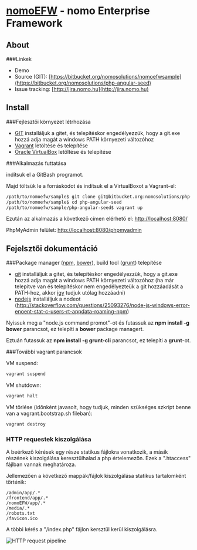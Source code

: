 [nomoEFW](http://nomo.hu/) - nomo Enterprise Framework 
======================================================


About
--------------------------------------

###Linkek

 - Demo
 - Source (GIT): [https://bitbucket.org/nomosolutions/nomoefwsample](https://bitbucket.org/nomosolutions/php-angular-seed)
 - Issue tracking: [http://jira.nomo.hu](http://jira.nomo.hu)


Install
--------------------------------------

###Fejlesztői környezet létrhozása

 - [GIT](http://git-scm.com/git) installáljuk a gitet, és telepítéskor engedélyezzük, hogy a git.exe hozzá adja magát a windows PATH környezeti változóhoz 
 - [Vagrant](https://www.vagrantup.com/downloads.html) letöltése és telepítése
 - [Oracle VirtualBox](https://www.virtualbox.org/wiki/Downloads) letöltése és telepítése
 
###Alkalmazás futtatása

indítsuk el a GitBash programot.

Majd töltsük le a forráskódot és indítsuk el a VirtualBoxot a Vagrant-el:
```bash
/path/to/nomoefw/sample$ git clone git@bitbucket.org:nomosolutions/php-angular-seed.git
/path/to/nomoefw/sample$ cd php-angular-seed
/path/to/nomoefw/sample/php-angular-seed$ vagrant up
```
Ezután az alkalmazás a következő címen elérhető el: [http://localhost:8080/](http://localhost:8080/)

PhpMyAdmin felület: [http://localhost:8080/phpmyadmin](http://localhost:8080/phpmyadmin)


Fejelsztői dokumentáció
--------------------------------------

###Package manager ([npm](https://www.npmjs.com/), [bower](http://bower.io/)), build tool ([grunt](http://gruntjs.com/)) telepítése

 - [git](http://git-scm.com/git) installáljuk a gitet, és telepítéskor engedélyezzük, hogy a git.exe hozzá adja magát a windows PATH környezeti változóhoz (ha már telepítve van és telepítéskor nem engedélyezteük a git hozzáadását a PATH-hoz, akkor [így](http://blog.countableset.ch/2012/06/07/adding-git-to-windows-7-path/) tudjuk utólag hozzáadni)
 - [nodejs](http://nodejs.org/) installáljuk a nodeot (http://stackoverflow.com/questions/25093276/node-js-windows-error-enoent-stat-c-users-rt-appdata-roaming-npm)
 
Nyissuk meg a "node.js command promot"-ot és futassuk az **npm install -g bower** parancsot, ez telepíti a **bower** package managert.

Eztuán futassuk az **npm install -g grunt-cli** parancsot, ez telepíti a **grunt**-ot.

###További vagrant parancsok

VM suspend:
```bash
vagrant suspend
```

VM shutdown:
```bash
vagrant halt
```

VM törlése (időnként javasolt, hogy tudjuk, minden szükséges szkript benne van a vagrant.bootstrap.sh fileban):
```bash
vagrant destroy
```

### HTTP requestek kiszolgálása

A beérkező kérések egy része statikus fájlokra vonatkozik, a másik részének kiszolgálása keresztülhalad a php értelemezőn. Ezek a ".htaccess" fájlban vannak meghatároza. 

Jellemezően a következő mappák/fájlok kiszolgálása statikus tartalomként történik:

```
/admin/app/.*
/frontend/app/.*
/nomoEFW/app/.*
/media/.*
/robots.txt
/favicon.ico
```

A többi kérés a "/index.php" fájlon kersztül kerül kiszolgálásra.

![HTTP request pipeline](https://docs.google.com/drawings/d/1iD8CvKbQRhyS7hEC6KxmP1ZY8gQ4mHwKvb4aTIQFAwA/pub?w=480&amp;h=360)     


